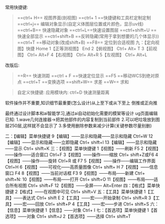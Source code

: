 
常用快捷键:
>==ctrl+ H== 视图界面(剖视图)
>==ctrl+ 1 ==快捷键和工具栏定制定制
>==ctrl+j== 编辑对象显示(自定义体图层位置或片颜色，显示uv线)
>==ctrl+B== 快速隐藏对象
>==ctrl+L==快速设置图层
>==ctrl+shift+U ==快速全部显示
>==ctrl+shift+B ==反转隐藏(常用于拿到想要的几个体显示))
>==ctrl+T ==移动对象(改成shift+B)
>==F8== 定位到合适视图
>九：【定向视图】快捷 Home
1【正等测视图】 End
2【俯视图】 Ctrl+ Alt+ T
3【前视图】 Ctrl+ Alt+F
4【右视图】 Ctrl+ Alt+R
5【左视图】 Ctrl+ Alt+L

改版后:
>==R==  快速测距
>==ctrl + F ==快速定位显示
>==F5 ==移动WCS到绝对原点
>==ctrl+T ==变换选项
>==shift+W==  求差
>==W==  求和


> 自定义快捷键:
> 应用模块内:
> ctrl+D 快速测量距离

软件操作并不重要,知识细节最重要(怎么设计)从上至下或从下至上  倒推或正向推

最终通过设计脚本和ai智能学习,通过ai自动初始化需要的模架等设计
ug页面编辑
已知:
1.wave几何连接器->把其他部件的内容复制到当前部件
2.可以吧垃圾放到图层250层,这样就不会显示了
3.多使用删除参数来减少计算(关键参数尽量别删)

二：【编辑】菜单快捷键
9【编辑】——显示和隐藏——显示和隐藏 Ctrl+W
12【编辑】——显示和隐藏——立即隐藏 Ctrl+ shift+I
13【编辑】——显示和隐藏——显示 Ctrl+ shift+K
三：【视图】菜单快捷键
1【视图】——刷新 F5
2【视图】——操作——适合窗口 Ctrl+F
3【视图】——操作——缩放 Ctrl+ shift+Z或F6
4【视图】——操作——旋转 Ctrl+R 或 F7
5【视图】——操作——编辑工作界面 Ctrl+H
6【视图】——可视化——高质量图像 Ctrl+ shift+ H
7【视图】——信息窗口 F4
8【视图】——当前对话框 F3
9【视图】——布局——新建 Ctrl+ shift+N:
10【视图】——布局——打开 Ctrl+ shift+O
11【视图】——布局——适合所有视图 Ctrl+ shift+F
12【视图】——全屏—— Alt+Enter
四：【格式】菜单快捷键
2【格式】——在视图中可见 Ctrl+ shift+V
五：【工具】菜单快捷键
1【工具】——表达式 Ctrl+ shift E
2【工具】——宏——开始录制 Ctrl+ shift+R
3【工具】——宏——回放 Ctrl+ shift+P
4【工具】——宏——步进 Ctrl+ shift+S
六：【信息】菜单快捷键
1【信息】——对象 Ctrl+ I
七：【首选项】菜单快捷键
1【首选项】——对象 Ctrl+ shift+J
2【首选项】——选择 Ctrl+ shift+T

